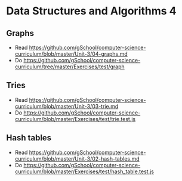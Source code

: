 # Data Structures and Algorithms 4

## Graphs

- Read https://github.com/gSchool/computer-science-curriculum/blob/master/Unit-3/04-graphs.md
- Do https://github.com/gSchool/computer-science-curriculum/tree/master/Exercises/test/graph

## Tries

- Read https://github.com/gSchool/computer-science-curriculum/blob/master/Unit-3/03-trie.md
- Do https://github.com/gSchool/computer-science-curriculum/blob/master/Exercises/test/trie.test.js

## Hash tables

- Read https://github.com/gSchool/computer-science-curriculum/blob/master/Unit-3/02-hash-tables.md
- Do https://github.com/gSchool/computer-science-curriculum/blob/master/Exercises/test/hash_table.test.js
